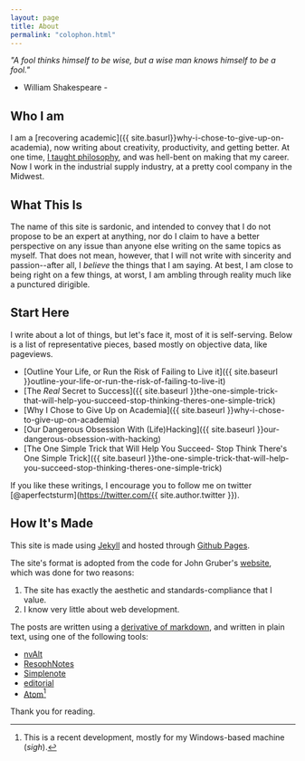 ```yaml
---
layout: page
title: About
permalink: "colophon.html"
---
```


*"A fool thinks himself to be wise, but a wise man knows himself to be a fool."*

- William Shakespeare -

## Who I am

I am a [recovering academic]({{ site.basurl}}why-i-chose-to-give-up-on-academia), now writing about creativity, productivity, and getting better.  At one time, [I taught philosophy](http://mikesturm.weebly.com/philosophyteaching.html), and was hell-bent on making that my career. Now I work in the industrial supply industry, at a pretty cool company in the Midwest.

## What This Is

The name of this site is sardonic, and intended to convey that I do not propose to be an expert at anything, nor do I claim to have a better perspective on any issue than anyone else writing on the same topics as myself. That does not mean, however, that I will not write with sincerity and passion--after all, I *believe* the things that I am saying. At best, I am close to being right on a few things, at worst, I am ambling through reality much like a punctured dirigible.

## Start Here

I write about a lot of things, but let's face it, most of it is self-serving. Below is a list of representative pieces, based mostly on objective data, like pageviews.

* [Outline Your Life, or Run the Risk of Failing to Live it]({{ site.baseurl }}outline-your-life-or-run-the-risk-of-failing-to-live-it)
* [The *Real* Secret to Success]({{ site.baseurl }}the-one-simple-trick-that-will-help-you-succeed-stop-thinking-theres-one-simple-trick)
* [Why I Chose to Give Up on Academia]({{ site.baseurl }}why-i-chose-to-give-up-on-academia)
* [Our Dangerous Obsession With (Life)Hacking]({{ site.baseurl }}our-dangerous-obsession-with-hacking)
* [The One Simple Trick that Will Help You Succeed- Stop Think There's One Simple Trick]({{ site.baseurl }}the-one-simple-trick-that-will-help-you-succeed-stop-thinking-theres-one-simple-trick)

If you like these writings, I encourage you to follow me on twitter [@aperfectsturm](https://twitter.com/{{ site.author.twitter }}).


## How It's Made

This site is made using [Jekyll](http://jekyllrb.com) and hosted through [Github Pages](https://pages.github.com/).

The site's format is adopted from the code for John Gruber's [website](http://daringfireball.net), which was done for two reasons:

1. The site has exactly the aesthetic and standards-compliance that I value.
2. I know very little about web development.

The posts are written using a [derivative of markdown](http://kramdown.gettalong.org/), and written in plain text, using one of the following tools:

- [nvAlt](http://brettterpstra.com/projects/nvalt/)
- [ResophNotes](http://www.resoph.com/ResophNotes/Welcome.html)
- [Simplenote](http://simplenote.com/)
- [editorial](http://omz-software.com/editorial/)
- [Atom](https://atom.io/)[^1]


Thank you for reading.

<!--- Divider for footnotes --->

[^1]: This is a recent development, mostly for my Windows-based machine (*sigh*).
